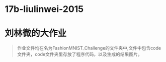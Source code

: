 # 17b-liulinwei-2015
# 刘林微的大作业
> 作业文件均在名为FashionMNIST_Challenge的文件夹中,文件中包含code文件夹，code文件夹里存放了程序代码，以及生成的结果图片。
